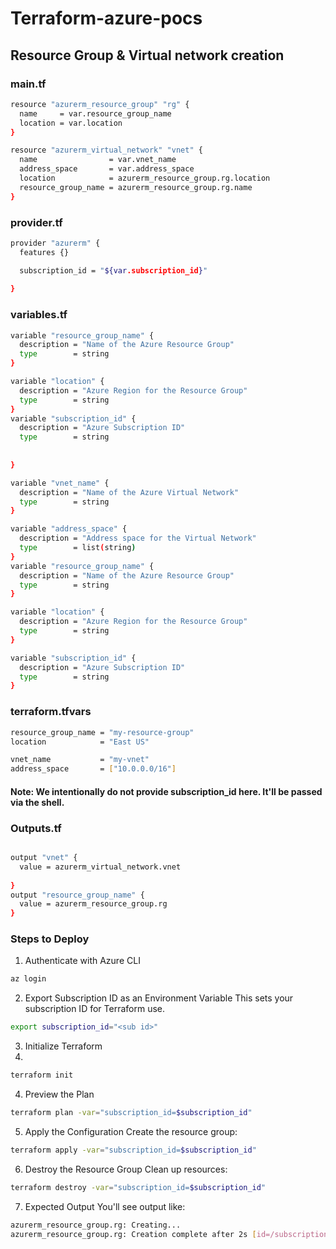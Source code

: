 # Terraform-azure-pocs


## Resource Group & Virtual network creation

###  main.tf

```bash
resource "azurerm_resource_group" "rg" {
  name     = var.resource_group_name
  location = var.location
}

resource "azurerm_virtual_network" "vnet" {
  name                = var.vnet_name
  address_space       = var.address_space
  location            = azurerm_resource_group.rg.location
  resource_group_name = azurerm_resource_group.rg.name
}
```

### provider.tf
```bash
provider "azurerm" {
  features {}

  subscription_id = "${var.subscription_id}"
  
}
```
### variables.tf
```bash
variable "resource_group_name" {
  description = "Name of the Azure Resource Group"
  type        = string
}

variable "location" {
  description = "Azure Region for the Resource Group"
  type        = string
}
variable "subscription_id" {
  description = "Azure Subscription ID"
  type        = string
  
  
}

variable "vnet_name" {
  description = "Name of the Azure Virtual Network"
  type        = string
}

variable "address_space" {
  description = "Address space for the Virtual Network"
  type        = list(string)
}
variable "resource_group_name" {
  description = "Name of the Azure Resource Group"
  type        = string
}

variable "location" {
  description = "Azure Region for the Resource Group"
  type        = string
}

variable "subscription_id" {
  description = "Azure Subscription ID"
  type        = string
}
```
### terraform.tfvars

```bash
resource_group_name = "my-resource-group"
location            = "East US"

vnet_name           = "my-vnet"
address_space       = ["10.0.0.0/16"]

```
#### Note: We intentionally do not provide subscription_id here. It'll be passed via the shell.

### Outputs.tf

```bash

output "vnet" {
  value = azurerm_virtual_network.vnet
  
}
output "resource_group_name" {
  value = azurerm_resource_group.rg
}
```

### Steps to Deploy

1.  Authenticate with Azure CLI

```bash
az login
```

2.  Export Subscription ID as an Environment Variable
This sets your subscription ID for Terraform use.

```bash
export subscription_id="<sub id>"
```
3.  Initialize Terraform
4.  
```bash
terraform init
```
4.  Preview the Plan


```bash
terraform plan -var="subscription_id=$subscription_id"
```
5.  Apply the Configuration
Create the resource group:


```bash
terraform apply -var="subscription_id=$subscription_id"
```

6.  Destroy the Resource Group
Clean up resources:

```bash
terraform destroy -var="subscription_id=$subscription_id"
```

7.  Expected Output
You'll see output like:

```bash
azurerm_resource_group.rg: Creating...
azurerm_resource_group.rg: Creation complete after 2s [id=/subscriptions/xxx/resourceGroups/my-resource-group]
```
